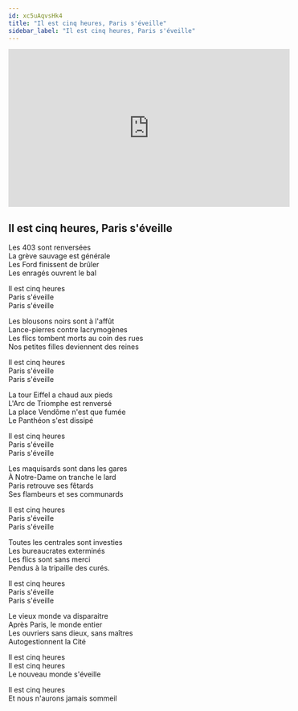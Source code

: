 ```yaml
---
id: xc5uAqvsHk4
title: "Il est cinq heures, Paris s'éveille"
sidebar_label: "Il est cinq heures, Paris s'éveille"
---
```


<div class="video-float-container">
  <iframe
    width="560"
    height="315"
    src="https://www.youtube.com/embed/xc5uAqvsHk4"
    title="YouTube video player"
    frameborder="0"
    allow="accelerometer; autoplay; clipboard-write; encrypted-media; gyroscope; picture-in-picture; web-share"
    referrerpolicy="strict-origin-when-cross-origin"
    allowfullscreen
  ></iframe>
</div>

## Il est cinq heures, Paris s'éveille

Les 403 sont renversées  
La grève sauvage est générale  
Les Ford finissent de brûler  
Les enragés ouvrent le bal

Il est cinq heures  
Paris s'éveille  
Paris s'éveille

Les blousons noirs sont à l'affût  
Lance-pierres contre lacrymogènes  
Les flics tombent morts au coin des rues  
Nos petites filles deviennent des reines

Il est cinq heures  
Paris s'éveille  
Paris s'éveille

La tour Eiffel a chaud aux pieds  
L'Arc de Triomphe est renversé  
La place Vendôme n'est que fumée  
Le Panthéon s'est dissipé

Il est cinq heures  
Paris s'éveille  
Paris s'éveille

Les maquisards sont dans les gares  
À Notre-Dame on tranche le lard  
Paris retrouve ses fêtards  
Ses flambeurs et ses communards

Il est cinq heures  
Paris s'éveille  
Paris s'éveille

Toutes les centrales sont investies  
Les bureaucrates exterminés  
Les flics sont sans merci  
Pendus à la tripaille des curés.

Il est cinq heures  
Paris s'éveille  
Paris s'éveille

Le vieux monde va disparaitre  
Après Paris, le monde entier  
Les ouvriers sans dieux, sans maîtres  
Autogestionnent la Cité

Il est cinq heures  
Il est cinq heures  
Le nouveau monde s'éveille

Il est cinq heures  
Et nous n'aurons jamais sommeil
